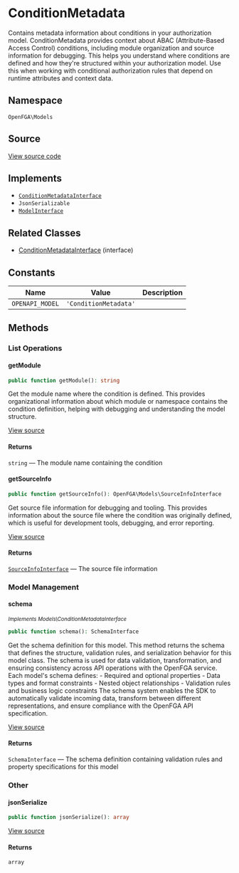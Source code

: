 # ConditionMetadata

Contains metadata information about conditions in your authorization model. ConditionMetadata provides context about ABAC (Attribute-Based Access Control) conditions, including module organization and source information for debugging. This helps you understand where conditions are defined and how they&#039;re structured within your authorization model. Use this when working with conditional authorization rules that depend on runtime attributes and context data.

## Namespace
`OpenFGA\Models`

## Source
[View source code](https://github.com/evansims/openfga-php/blob/main/src/Models/ConditionMetadata.php)

## Implements
* [`ConditionMetadataInterface`](ConditionMetadataInterface.md)
* `JsonSerializable`
* [`ModelInterface`](ModelInterface.md)

## Related Classes
* [ConditionMetadataInterface](Models/ConditionMetadataInterface.md) (interface)

## Constants
| Name | Value | Description |
|------|-------|-------------|
| `OPENAPI_MODEL` | `'ConditionMetadata'` |  |

## Methods

### List Operations
#### getModule

```php
public function getModule(): string
```

Get the module name where the condition is defined. This provides organizational information about which module or namespace contains the condition definition, helping with debugging and understanding the model structure.

[View source](https://github.com/evansims/openfga-php/blob/main/src/Models/ConditionMetadata.php#L56)

#### Returns
`string` — The module name containing the condition
#### getSourceInfo

```php
public function getSourceInfo(): OpenFGA\Models\SourceInfoInterface
```

Get source file information for debugging and tooling. This provides information about the source file where the condition was originally defined, which is useful for development tools, debugging, and error reporting.

[View source](https://github.com/evansims/openfga-php/blob/main/src/Models/ConditionMetadata.php#L65)

#### Returns
[`SourceInfoInterface`](SourceInfoInterface.md) — The source file information
### Model Management
#### schema

*<small>Implements Models\ConditionMetadataInterface</small>*

```php
public function schema(): SchemaInterface
```

Get the schema definition for this model. This method returns the schema that defines the structure, validation rules, and serialization behavior for this model class. The schema is used for data validation, transformation, and ensuring consistency across API operations with the OpenFGA service. Each model&#039;s schema defines: - Required and optional properties - Data types and format constraints - Nested object relationships - Validation rules and business logic constraints The schema system enables the SDK to automatically validate incoming data, transform between different representations, and ensure compliance with the OpenFGA API specification.

[View source](https://github.com/evansims/openfga-php/blob/main/src/Models/ModelInterface.php#L52)

#### Returns
`SchemaInterface` — The schema definition containing validation rules and property specifications for this model
### Other
#### jsonSerialize

```php
public function jsonSerialize(): array
```

[View source](https://github.com/evansims/openfga-php/blob/main/src/Models/ConditionMetadata.php#L74)

#### Returns
`array`
